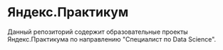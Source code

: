 # Яндекс.Практикум
Данный репозиторий содержит образовательные проекты Яндекс.Практикума по направлению "Специалист по Data Science".
